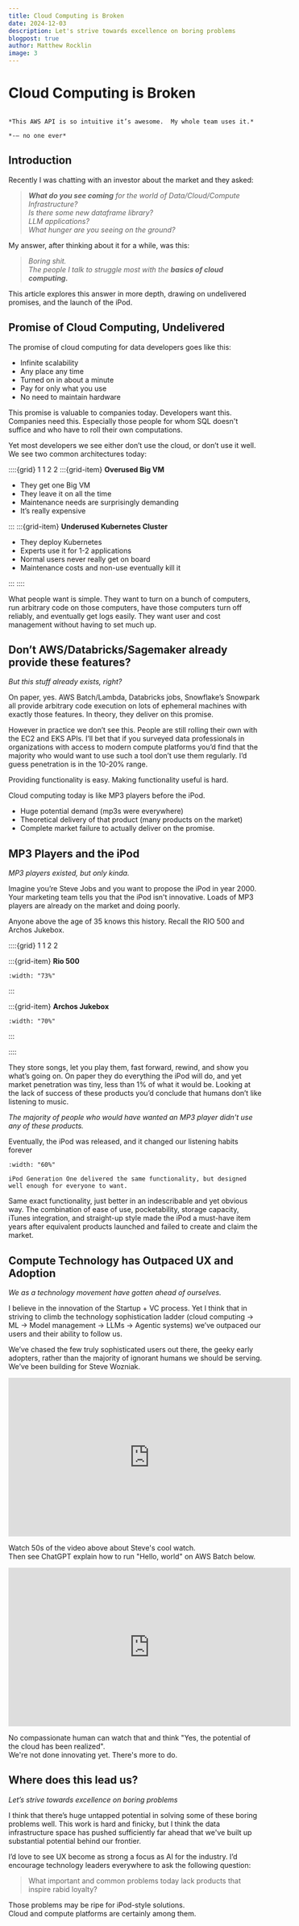 ```yaml
---
title: Cloud Computing is Broken
date: 2024-12-03
description: Let's strive towards excellence on boring problems
blogpost: true
author: Matthew Rocklin
image: 3
---
```


# Cloud Computing is Broken

```{admonition} Famous Quote

*This AWS API is so intuitive it’s awesome.  My whole team uses it.*

*-– no one ever*
```

## Introduction

Recently I was chatting with an investor about the market and they asked:

> ***What do you see coming** for the world of Data/Cloud/Compute Infrastructure?*<br/>
> *Is there some new dataframe library?*<br/>
> *LLM applications?*<br/>
> *What hunger are you seeing on the ground?*<br/>

My answer, after thinking about it for a while, was this:

> *Boring shit.*<br/>
> *The people I talk to struggle most with the **basics of cloud computing.***

This article explores this answer in more depth, drawing on undelivered promises, and the launch of the iPod.

## Promise of Cloud Computing, Undelivered

The promise of cloud computing for data developers goes like this:

- Infinite scalability
- Any place any time
- Turned on in about a minute
- Pay for only what you use
- No need to maintain hardware

This promise is valuable to companies today.  Developers want this.  Companies need this.  Especially those people for whom SQL doesn't suffice and who have to roll their own computations.

Yet most developers we see either don’t use the cloud, or don’t use it well.
We see two common architectures today:

::::{grid} 1 1 2 2
:::{grid-item} **Overused Big VM**

- They get one Big VM
- They leave it on all the time
- Maintenance needs are surprisingly demanding
- It’s really expensive

:::
:::{grid-item} **Underused Kubernetes Cluster**

- They deploy Kubernetes
- Experts use it for 1-2 applications
- Normal users never really get on board
- Maintenance costs and non-use eventually kill it

:::
::::

What people want is simple.  They want to turn on a bunch of computers, run arbitrary code on those computers, have those computers turn off reliably, and eventually get logs easily.  They want user and cost management without having to set much up.

## Don’t AWS/Databricks/Sagemaker already provide these features?

*But this stuff already exists, right?*

On paper, yes.  AWS Batch/Lambda, Databricks jobs, Snowflake’s Snowpark all provide arbitrary code execution on lots of ephemeral machines with exactly those features.
In theory, they deliver on this promise.

However in practice we don’t see this.  People are still rolling their own with the EC2 and EKS APIs.  I’ll bet that if you surveyed data professionals in organizations with access to modern compute platforms you’d find that the majority who would want to use such a tool don’t use them regularly. I’d guess penetration is in the 10-20% range.

Providing functionality is easy.  Making functionality useful is hard.

Cloud computing today is like MP3 players before the iPod.

- Huge potential demand (mp3s were everywhere)
- Theoretical delivery of that product (many products on the market)
- Complete market failure to actually deliver on the promise.

## MP3 Players and the iPod

*MP3 players existed, but only kinda.*

Imagine you’re Steve Jobs and you want to propose the iPod in year 2000.  Your marketing team tells you that the iPod isn't innovative.  Loads of MP3 players are already on the market and doing poorly.

Anyone above the age of 35 knows this history.  Recall the RIO 500 and Archos Jukebox.

::::{grid} 1 1 2 2

:::{grid-item} **Rio 500**
```{figure} https://upload.wikimedia.org/wikipedia/commons/thumb/2/27/Rio_500.jpg/1280px-Rio_500.jpg
:width: "73%"
```
:::

:::{grid-item} **Archos Jukebox**

```{figure} https://upload.wikimedia.org/wikipedia/commons/thumb/6/6a/B%C3%A4rbar_mp3-spelare_Archos_typ_Jukebox_6000.jpg/1280px-B%C3%A4rbar_mp3-spelare_Archos_typ_Jukebox_6000.jpg
:width: "70%"
```
:::

::::

They store songs, let you play them, fast forward, rewind, and show you what’s going on.  On paper they do everything the iPod will do, and yet market penetration was tiny, less than 1% of what it would be.  Looking at the lack of success of these products you’d conclude that humans don’t like listening to music.

*The majority of people who would have wanted an MP3 player didn't use any of these products.*

Eventually, the iPod was released, and it changed our listening habits forever

```{figure} images/ipod.png
:width: "60%"

iPod Generation One delivered the same functionality, but designed well enough for everyone to want.
```

Same exact functionality, just better in an indescribable and yet obvious way.  The combination of ease of use, pocketability, storage capacity, iTunes integration, and straight-up style made the iPod a must-have item years after equivalent products launched and failed to create and claim the market.

## Compute Technology has Outpaced UX and Adoption

*We as a technology movement have gotten ahead of ourselves.*

I believe in the innovation of the Startup \+ VC process.  Yet I think that in striving to climb the technology sophistication ladder (cloud computing \-\> ML \-\> Model management \-\> LLMs \-\> Agentic systems) we’ve outpaced our users and their ability to follow us.

We’ve chased the few truly sophisticated users out there, the geeky early adopters, rather than the majority of ignorant humans we should be serving.  We’ve been building for Steve Wozniak.

<iframe width="560" height="315" src="https://www.youtube.com/embed/hFD3tZSB7l4?si=kG3kKKMYgPclekjQ&amp;start=183" title="YouTube video player" frameborder="0" allow="accelerometer; autoplay; clipboard-write; encrypted-media; gyroscope; picture-in-picture; web-share" referrerpolicy="strict-origin-when-cross-origin" allowfullscreen></iframe>

Watch 50s of the video above about Steve's cool watch. <br/>
Then see ChatGPT explain how to run "Hello, world" on AWS Batch below.

<iframe width="560" height="315" src="https://www.youtube.com/embed/Xk_lEt_08Hs?si=7yM7Fi1VIxLvGGcx" title="YouTube video player" frameborder="0"               allow="accelerometer; autoplay; clipboard-write; encrypted-media; gyroscope;    picture-in-picture; web-share" referrerpolicy="strict-origin-when-cross-origin" allowfullscreen></iframe>

No compassionate human can watch that and think "Yes, the potential of the cloud has been realized".<br/>
We're not done innovating yet.  There's more to do.

## Where does this lead us?

*Let’s strive towards excellence on boring problems*

I think that there’s huge untapped potential in solving some of these boring
problems well.  This work is hard and finicky, but I think the data
infrastructure space has pushed sufficiently far ahead that we've built up
substantial potential behind our frontier.

I’d love to see UX become as strong a focus as AI for the industry.  I’d encourage technology leaders everywhere to ask the following question:

> What important and common problems today lack products that inspire rabid loyalty?

Those problems may be ripe for iPod-style solutions.<br/>
Cloud and compute platforms are certainly among them.
